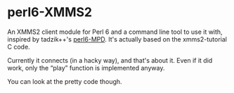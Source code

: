 # perl6-XMMS2

An XMMS2 client module for Perl 6 and a command line tool to use it with, inspired by tadzik++'s
[perl6-MPD](//github.com/tadzik/perl6-MPD). It's actually based on the xmms2-tutorial C code.

Currently it connects (in a hacky way), and that's about it. Even if it did work, only the “play”
function is implemented anyway.

You can look at the pretty code though.
